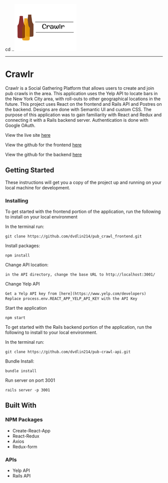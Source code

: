 cd ..<img src="src/crawlr.png" width="200" height="150" title="Crawlr Logo">

---

# Crawlr

Crawlr is a Social Gathering Platform that allows users to create and join pub crawls in the area. This application uses the Yelp API to locate bars in the New York City area, with roll-outs to other geographical locations in the future. This project uses React on the frontend and Rails API and Postres on the backend. Designs are done with Semantic UI and custom CSS. The purpose of this application was to gain familiarity with React and Redux and connecting it with a Rails backend server. Authentication is done with Google OAuth. 

View the live site [here](https://dave-lin-crawlr.herokuapp.com/)

View the github for the frontend [here](https://github.com/dvdlin214/pub_crawl_frontend)

View the github for the backend [here](https://github.com/dvdlin214/pub-crawl-api)

## Getting Started

These instructions will get you a copy of the project up and running on your local machine for development. 

### Installing

To get started with the frontend portion of the application, run the following to install on your local environment

In the terminal run:
```
git clone https://github.com/dvdlin214/pub_crawl_frontend.git
```

Install packages:
```
npm install
```

Change API location:
```
in the API directory, change the base URL to http://localhost:3001/
```

Change Yelp API
```
Get a Yelp API key from [here](https://www.yelp.com/developers)
Replace process.env.REACT_APP_YELP_API_KEY with the API Key
```

Start the application
```
npm start
```

To get started with the Rails backend portion of the application, run the following to install to your local environment. 

In the terminal run: 
```
git clone https://github.com/dvdlin214/pub-crawl-api.git
```

Bundle Install:
```
bundle install
```

Run server on port 3001
```
rails server -p 3001
```


## Built With

### NPM Packages
- Create-React-App
- React-Redux
- Axios
- Redux-form

### APIs
- Yelp API
- Rails API